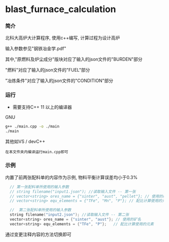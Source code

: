 # blast_furnace_calculation

### 简介
北科大高炉大计算程序, 使用c++编写, 计算过程为设计高炉

输入参数参见"钢铁冶金学.pdf"

其中,"原燃料及炉尘成分"版块对应了输入的json文件的"BURDEN"部分

"燃料"对应了输入的json文件的"FUEL"部分

"冶炼条件"对应了输入的json文件的"CONDITION"部分

### 运行

+ 需要支持C++ 11 以上的编译器

GNU
```bash
g++ ./main.cpp -o ./main
./main
```

其他如VS / devC++
```
在本文件夹内编译运行main.cpp即可
```

### 示例

内置了前两张配料单的内容作为示例, 物料平衡计算误差均小于0.3%

```c
  // 第一张配料单所使用的输入参数
  // string filename("input1.json"); //读取输入文件 -- 第一张
  // vector<string> ores_name = {"sinter", "aust", "pellet"}; // 使用的矿名
  // vector<string> equ_elements = {"TFe", "Mn", "P"}; // 配比计算使用的元素

  //  第二张配料单所使用的输入参数
  string filename("input2.json"); //读取输入文件 -- 第二张
  vector<string> ores_name = {"sinter", "aust"}; // 使用的矿名
  vector<string> equ_elements = {"TFe", "P"};   // 配比计算使用的元素
```

通过变更注释内容的方法切换即可